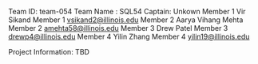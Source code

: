 Team ID: team-054
Team Name : SQL54
Captain: Unkown
Member 1 Vir Sikand
Member 1 vsikand2@illinois.edu
Member 2 Aarya Vihang Mehta
Member 2 amehta58@illinois.edu
Member 3 Drew Patel 
Member 3 drewp4@illinois.edu
Member 4 Yilin Zhang
Member 4 yilin19@illinois.edu

Project Information:
TBD
